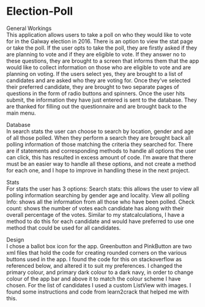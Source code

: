 # Election-Poll
General Workings <br />
This application allows users to take a poll on who they would like to vote for in the Galway election in 2016. There is an option to view the stat page or take the poll. If the user opts to take the poll, they are firstly asked if they are planning to vote and if they are eligible to vote. If they answer no to these questions, they are brought to a screen that informs them that the app would like to collect information on those who are eligible to vote and are planning on voting. If the users select yes, they are brought to a list of candidates and are asked who they are voting for. Once they’ve selected their preferred candidate, they are brought to two separate pages of questions in the form of radio buttons and spinners. Once the user hits submit, the information they have just entered is sent to the database. They are thanked for filling out the questionnaire and are brought back to the main menu.

Database <br />
In search stats the user can choose to search by location, gender and age of all those polled.
When they perform a search they are brought back all polling information of those matching the criteria they searched for. There are if statements and corresponding methods to handle all options the user can click, this has resulted in excess amount of code. I’m aware that there must be an easier way to handle all these options, and not create a method for each one,  and I hope to improve in handling these in the next project.

Stats <br />
For stats the user has 3 options:
Search stats: this allows the user to view all polling information searching by gender age and locality.
View all polling Info: shows all the information from all those who have been polled.
Check count: shows the number of votes each candidate has along with their overall percentage of the votes. Similar to my statcalculations, I have a method to do this for each candidate and would have preferred to use one method that could be used for all candidates.

Design <br />
I chose a ballot box icon for the app.
Greenbutton and PinkButton are two xml files that hold the code for creating rounded corners on the various buttons used in the app. I found the code for this on stackoverflow as referenced below, and altered it to suit my preferences. 
I changed the primary colour, and primary dark colour to a dark navy, in order to change colour of the app bar and above it to match the colour scheme I have chosen.
For the list of candidates I used a custom ListView with images. I found some instructions and code from learn2crack that helped me with this.
